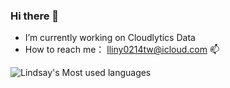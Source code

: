 ### Hi there 👋

- I’m currently working on Cloudlytics Data
- How to reach me： lliny0214tw@icloud.com 📫  



![Lindsay's Most used languages](https://github-readme-stats.vercel.app/api/top-langs/?username=Lindsay0214&layout=compact&hide_border=true&langs_count=10)

